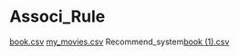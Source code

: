 # Associ_Rule
[book.csv](https://github.com/ajinkyabhandarge/Associ_Rule/files/9793918/book.csv)
[my_movies.csv](https://github.com/ajinkyabhandarge/Associ_Rule/files/9793919/my_movies.csv)
Recommend_system[book (1).csv](https://github.com/ajinkyabhandarge/Associ_Rule/files/9802766/book.1.csv)
